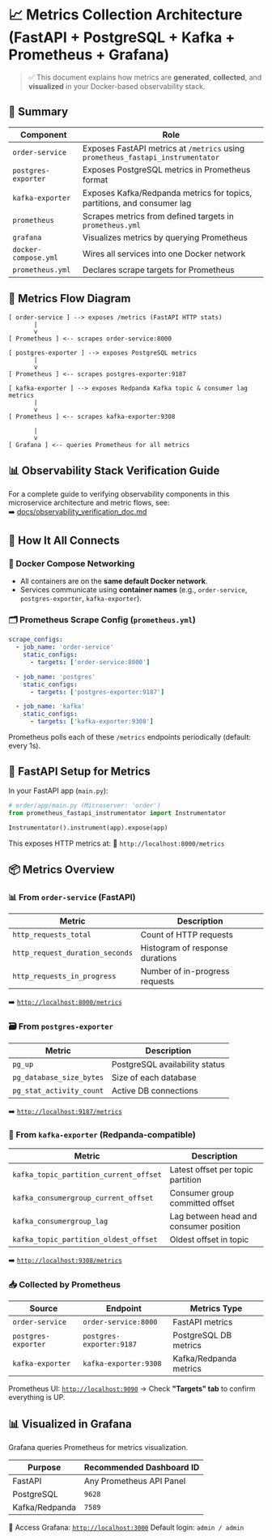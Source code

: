 # 📈 Metrics Collection Architecture (FastAPI + PostgreSQL + Kafka + Prometheus + Grafana)

> ✅ This document explains how metrics are **generated**, **collected**, and **visualized** in your Docker-based observability stack.



## 📘 Summary

| Component            | Role                                                                            |
| -------------------- | ------------------------------------------------------------------------------- |
| `order-service`      | Exposes FastAPI metrics at `/metrics` using `prometheus_fastapi_instrumentator` |
| `postgres-exporter`  | Exposes PostgreSQL metrics in Prometheus format                                 |
| `kafka-exporter`     | Exposes Kafka/Redpanda metrics for topics, partitions, and consumer lag         |
| `prometheus`         | Scrapes metrics from defined targets in `prometheus.yml`                        |
| `grafana`            | Visualizes metrics by querying Prometheus                                       |
| `docker-compose.yml` | Wires all services into one Docker network                                      |
| `prometheus.yml`     | Declares scrape targets for Prometheus                                          |



## 🔄 Metrics Flow Diagram

```
[ order-service ] --> exposes /metrics (FastAPI HTTP stats)
       |
       v
[ Prometheus ] <-- scrapes order-service:8000

[ postgres-exporter ] --> exposes PostgreSQL metrics
       |
       v
[ Prometheus ] <-- scrapes postgres-exporter:9187

[ kafka-exporter ] --> exposes Redpanda Kafka topic & consumer lag metrics
       |
       v
[ Prometheus ] <-- scrapes kafka-exporter:9308

       |
       v
[ Grafana ] <-- queries Prometheus for all metrics
```

## 📊 Observability Stack Verification Guide

For a complete guide to verifying observability components in this microservice architecture and metric flows, see:  
➡️ [docs/observability_verification_doc.md](docs/observability_verification_doc.md)



## 🧠 How It All Connects

### 🧱 Docker Compose Networking

* All containers are on the **same default Docker network**.
* Services communicate using **container names** (e.g., `order-service`, `postgres-exporter`, `kafka-exporter`).



### 🗂️ Prometheus Scrape Config (`prometheus.yml`)

```yaml
scrape_configs:
  - job_name: 'order-service'
    static_configs:
      - targets: ['order-service:8000']

  - job_name: 'postgres'
    static_configs:
      - targets: ['postgres-exporter:9187']

  - job_name: 'kafka'
    static_configs:
      - targets: ['kafka-exporter:9308']
```

Prometheus polls each of these `/metrics` endpoints periodically (default: every 1s).



## 🚀 FastAPI Setup for Metrics

In your FastAPI app (`main.py`):

```python
# order/app/main.py (Microserver: 'order')
from prometheus_fastapi_instrumentator import Instrumentator

Instrumentator().instrument(app).expose(app)
```

This exposes HTTP metrics at:
📍 `http://localhost:8000/metrics`



## 📦 Metrics Overview

### 📊 From `order-service` (FastAPI)

| Metric                          | Description                     |
| ------------------------------- | ------------------------------- |
| `http_requests_total`           | Count of HTTP requests          |
| `http_request_duration_seconds` | Histogram of response durations |
| `http_requests_in_progress`     | Number of in-progress requests  |

➡️ [`http://localhost:8000/metrics`](http://localhost:8000/metrics)



### 🗃️ From `postgres-exporter`

| Metric                   | Description                    |
| ------------------------ | ------------------------------ |
| `pg_up`                  | PostgreSQL availability status |
| `pg_database_size_bytes` | Size of each database          |
| `pg_stat_activity_count` | Active DB connections          |

➡️ [`http://localhost:9187/metrics`](http://localhost:9187/metrics)



### 🧵 From `kafka-exporter` (Redpanda-compatible)

| Metric                                 | Description                            |
| -------------------------------------- | -------------------------------------- |
| `kafka_topic_partition_current_offset` | Latest offset per topic partition      |
| `kafka_consumergroup_current_offset`   | Consumer group committed offset        |
| `kafka_consumergroup_lag`              | Lag between head and consumer position |
| `kafka_topic_partition_oldest_offset`  | Oldest offset in topic                 |

➡️ [`http://localhost:9308/metrics`](http://localhost:9308/metrics)



### 📥 Collected by Prometheus

| Source              | Endpoint                 | Metrics Type           |
| ------------------- | ------------------------ | ---------------------- |
| `order-service`     | `order-service:8000`     | FastAPI metrics        |
| `postgres-exporter` | `postgres-exporter:9187` | PostgreSQL DB metrics  |
| `kafka-exporter`    | `kafka-exporter:9308`    | Kafka/Redpanda metrics |

Prometheus UI: [`http://localhost:9090`](http://localhost:9090)
→ Check **"Targets" tab** to confirm everything is UP.

## 📊 Visualized in Grafana

Grafana queries Prometheus for metrics visualization.

| Purpose        | Recommended Dashboard ID |
| -------------- | ------------------------ |
| FastAPI        | Any Prometheus API Panel |
| PostgreSQL     | `9628`                   |
| Kafka/Redpanda | `7589`                   |

📍 Access Grafana: [`http://localhost:3000`](http://localhost:3000)
Default login: `admin / admin`